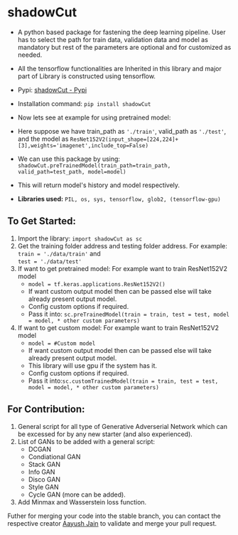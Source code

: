 # shadowCut

* A python based package for fastening the deep learning pipeline. User has to select the path for train data, validation data and model as mandatory but rest of the parameters are optional and for customized as needed.

* All the tensorflow functionalities are Inherited in this library and major part of Library is constructed using tensorflow.

* Pypi: [shadowCut - Pypi](https://pypi.org/project/shadowCut/)

* Installation command: ```pip install shadowCut```

* Now lets see at example for using pretrained model:

* Here suppose we have train_path as ```'./train'```, valid_path as ```'./test'```, and the model as ```ResNet152V2(input_shape=[224,224]+[3],weights='imagenet',include_top=False)```
* We can use this package by using:   
```shadowCut.preTrainedModel(train_path=train_path, valid_path=test_path, model=model)```   
* This will return model's history and model respectively.


* **Libraries used:** ```PIL, os, sys, tensorflow, glob2, (tensorflow-gpu)```



## To Get Started:


1. Import the library: ```import shadowCut as sc```
2. Get the training folder address and testing folder address. For example: ```train = './data/train'``` and  
```test = './data/test'```
3. If want to get pretrained model: For example want to train ResNet152V2 model
    * ```model = tf.keras.applications.ResNet152V2()```
    * If want custom output model then can be passed else will take already present output model.
    * Config custom options if required.
    * Pass it into: ```sc.preTrainedModel(train = train,
                                     test = test,
                                     model = model,
                                     * other custom parameters)```
4. If want to get custom model: For example want to train ResNet152V2 model
    * ```model = #Custom model```
    * If want custom output model then can be passed else will take already present output model.
    * This library will use gpu if the system has it.
    * Config custom options if required.
    * Pass it into:```sc.customTrainedModel(train = train,
                                     test = test,
                                     model = model,
                                     * other custom parameters)```

## For Contribution:

1. General script for all type of Generative Adverserial Network which can be excessed for by any new starter (and also experienced).
2. List of GANs to be added with a general script:
    * DCGAN
    * Condiational GAN
    * Stack GAN
    * Info GAN
    * Disco GAN
    * Style GAN
    * Cycle GAN (more can be added).
3. Add Minmax and Wasserstein loss function.

Futher for merging your code into the stable branch, you can contact the respective creator [Aayush Jain](mailto:jainaayush99.aj@gmail.com) to validate and merge your pull request.
